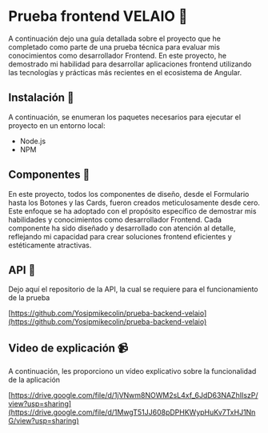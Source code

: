 # Prueba frontend VELAIO 🧩

 A continuación dejo una guía detallada sobre el proyecto que he completado como parte de una prueba técnica para evaluar mis conocimientos como desarrollador Frontend. En este proyecto, he demostrado mi habilidad para desarrollar aplicaciones frontend utilizando las tecnologías y prácticas más recientes en el ecosistema de Angular.
 
 
## Instalación 🔧
A continuación, se enumeran los paquetes necesarios para ejecutar el proyecto en un entorno local:

- Node.js
- NPM


## Componentes 🚀

En este proyecto, todos los componentes de diseño, desde el Formulario hasta los Botones y las Cards, fueron creados meticulosamente desde cero. Este enfoque se ha adoptado con el propósito específico de demostrar mis habilidades y conocimientos como desarrollador Frontend. Cada componente ha sido diseñado y desarrollado con atención al detalle, reflejando mi capacidad para crear soluciones frontend eficientes y estéticamente atractivas.


## API 🎨

Dejo aquí el repositorio de la API, la cual se requiere para el funcionamiento de la prueba

[https://github.com/Yosipmikecolin/prueba-backend-velaio](https://github.com/Yosipmikecolin/prueba-backend-velaio)






## Video de explicación  📹
A continuación, les proporciono un vídeo explicativo sobre la funcionalidad de la aplicación

[https://drive.google.com/file/d/1jVNwm8NOWM2sL4xf_6JdD63NAZhIIszP/view?usp=sharing](https://drive.google.com/file/d/1MwgT51JJ608pDPHKWypHuKv7TxHJ1NnG/view?usp=sharing)
